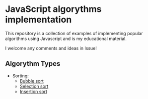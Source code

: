 # JavaScript algorythms implementation

This repository is a collection of examples of implementing popular algorithms using Javascript and is my educational material.

I welcome any comments and ideas in Issue!

## Algorythm Types
- Sorting:
  - [Bubble sort](./bubble-sort)
  - [Selection sort](./selection-sort)
  - [Insertion sort](./insertion-sort)